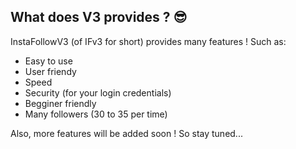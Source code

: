 ## What does V3 provides ? 😎

InstaFollowV3 (of IFv3 for short) provides many features ! Such as:
- Easy to use
- User friendy
- Speed
- Security (for your login credentials)
- Begginer friendly
- Many followers (30 to 35 per time)

Also, more features will be added soon ! So stay tuned...
